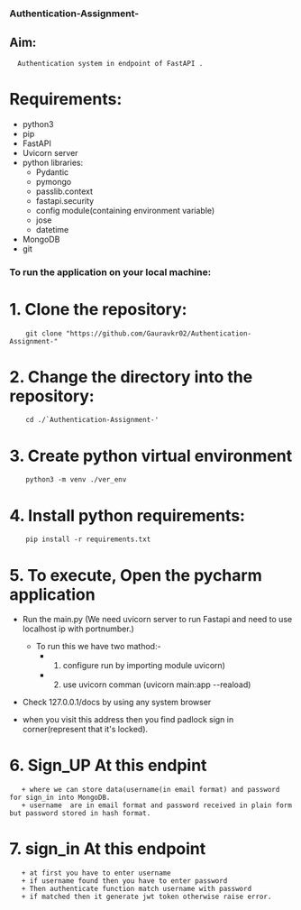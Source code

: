 ### Authentication-Assignment-
   
  
## Aim: 
      Authentication system in endpoint of FastAPI .
      
# Requirements:

-   python3
-   pip
-   FastAPI
-   Uvicorn server
-   python libraries:
    +   Pydantic
    +   pymongo
    +   passlib.context
    +   fastapi.security
    +   config module(containing environment variable) 
    +   jose
    +   datetime
-   MongoDB
-   git
   
### To run the application on your local machine:
  
  # 1. Clone the repository:
        git clone "https://github.com/Gauravkr02/Authentication-Assignment-"
    
  # 2. Change the directory into the repository:
        cd ./`Authentication-Assignment-'
       
  # 3. Create python virtual environment
        python3 -m venv ./ver_env
   
  # 4. Install python requirements:
        pip install -r requirements.txt
        
  # 5. To execute, Open the  pycharm application
     
+  Run the main.py 
          (We need uvicorn server to run Fastapi and  need to use localhost ip with portnumber.)
         
   + To run this we have two mathod:-
        + 1. configure run by importing module uvicorn)
        + 2. use uvicorn comman (uvicorn main:app --reaload)
       
+  Check 127.0.0.1/docs by using any system browser
  
+  when you visit this address then you find padlock sign in corner(represent that it's locked).
   
# 6. Sign_UP  At this endpint
       + where we can store data(username(in email format) and password for sign_in into MongoDB.
       + username  are in email format and password received in plain form but password stored in hash format.
  
    
        
# 7. sign_in At this endpoint
       + at first you have to enter username 
       + if username found then you have to enter password
       + Then authenticate function match username with password
       + if matched then it generate jwt token otherwise raise error.
